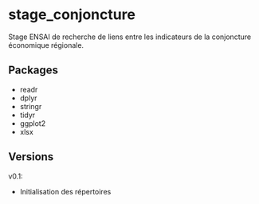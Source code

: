 # stage_conjoncture
Stage ENSAI de recherche de liens entre les indicateurs de la conjoncture économique régionale.

## Packages
- readr
- dplyr
- stringr
- tidyr
- ggplot2
- xlsx


## Versions
v0.1:
- Initialisation des répertoires